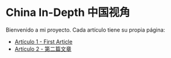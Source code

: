 # China In-Depth 中国视角

Bienvenido a mi proyecto. Cada artículo tiene su propia página:

- [Artículo 1 - First Article](article1.md)
- [Artículo 2 - 第二篇文章](article2.md)
